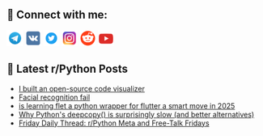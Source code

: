## 🔎 Connect with me:
[<img src="https://github.com/bullbesh/bullbesh/blob/main/images/Telegram.png" width="32" height="32" />](https://t.me/bullbesh)
[<img src="https://github.com/bullbesh/bullbesh/blob/main/images/VK.png" width="32" height="32" />](https://vk.com/bullbesh)
[<img src="https://github.com/bullbesh/bullbesh/blob/main/images/Twitter.png" width="32" height="32" />](https://twitter.com/bullbesh1)
[<img src="https://github.com/bullbesh/bullbesh/blob/main/images/Instagram.png" width="32" height="32" />](https://www.instagram.com/bullbesh)
[<img src="https://github.com/bullbesh/bullbesh/blob/main/images/Reddit.png" width="32" height="32" />](https://www.reddit.com/user/bullbesh)
[<img src="https://github.com/bullbesh/bullbesh/blob/main/images/YouTube.png" width="32" height="32" />](https://www.youtube.com/channel/UCtfjRs6uzgq5mfm8S06WTcg)

## 📕 Latest r/Python Posts
<!-- BLOG-POST-LIST:START -->
- [I built an open-source code visualizer](https://www.reddit.com/r/Python/comments/1mesqaj/i_built_an_opensource_code_visualizer/)
- [Facial recognition fail](https://www.reddit.com/r/Python/comments/1meputs/facial_recognition_fail/)
- [is learning flet a python wrapper for flutter a smart move in 2025](https://www.reddit.com/r/Python/comments/1mendp9/is_learning_flet_a_python_wrapper_for_flutter_a/)
- [Why Python&#39;s deepcopy&lpar;&rpar; is surprisingly slow &lpar;and better alternatives&rpar;](https://www.reddit.com/r/Python/comments/1mehrc0/why_pythons_deepcopy_is_surprisingly_slow_and/)
- [Friday Daily Thread: r/Python Meta and Free-Talk Fridays](https://www.reddit.com/r/Python/comments/1mehndi/friday_daily_thread_rpython_meta_and_freetalk/)
<!-- BLOG-POST-LIST:END -->
